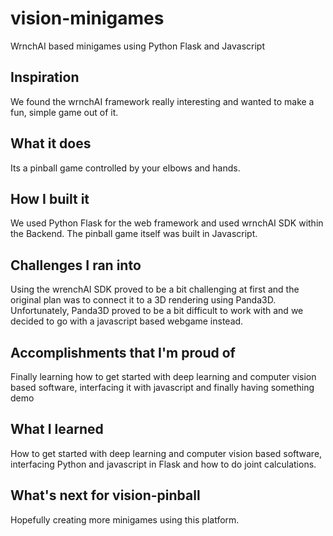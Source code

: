 # vision-minigames
WrnchAI based minigames using Python Flask and Javascript

## Inspiration
We found the wrnchAI framework really interesting and wanted to make a fun, simple game out of it.

## What it does
Its a pinball game controlled by your elbows and hands. 

## How I built it
We used Python Flask for the web framework and used wrnchAI SDK within the Backend. The pinball game itself was built in Javascript. 

## Challenges I ran into
Using the wrenchAI SDK proved to be a bit challenging at first and the original plan was to connect it to a 3D rendering using Panda3D. Unfortunately, Panda3D proved to be a bit difficult to work with and we decided to go with a javascript based webgame instead.

## Accomplishments that I'm proud of
Finally learning how to get started with deep learning and computer vision based software, interfacing it with javascript and finally having something demo

## What I learned
How to get started with deep learning and computer vision based software, interfacing Python and javascript in Flask and how to do joint calculations.

## What's next for vision-pinball
Hopefully creating more minigames using this platform.
